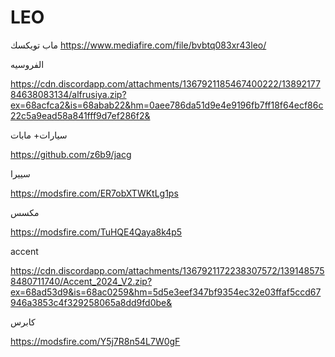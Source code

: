 # LEO
ماب تويكسك
https://www.mediafire.com/file/bvbtq083xr43leo/

الفروسيه

https://cdn.discordapp.com/attachments/1367921185467400222/1389217784638083134/alfrusiya.zip?ex=68acfca2&is=68abab22&hm=0aee786da51d9e4e9196fb7ff18f64ecf86c22c5a9ead58a841fff9d7ef286f2&

سيارات+ مابات

https://github.com/z6b9/jacg

سييرا

https://modsfire.com/ER7obXTWKtLg1ps

مكسس

https://modsfire.com/TuHQE4Qaya8k4p5

accent

https://cdn.discordapp.com/attachments/1367921172238307572/1391485758480711740/Accent_2024_V2.zip?ex=68ad53d9&is=68ac0259&hm=5d5e3eef347bf9354ec32e03ffaf5ccd67946a3853c4f329258065a8dd9fd0be&

كابرس

https://modsfire.com/Y5j7R8n54L7W0gF

